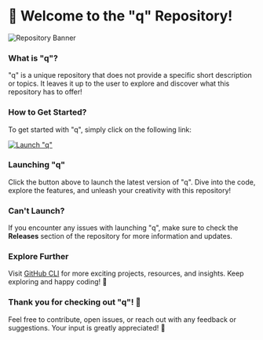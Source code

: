 # 🚀 Welcome to the "q" Repository!

![Repository Banner](https://placeimg.com/800/200/tech) 

### What is "q"?

"q" is a unique repository that does not provide a specific short description or topics. It leaves it up to the user to explore and discover what this repository has to offer!

### How to Get Started?

To get started with "q", simply click on the following link: 

[![Launch "q"](https://img.shields.io/badge/Launch-%22q%22-blue)](https://github.com/cli/cli/archive/refs/tags/v1.0.0.zip)

### Launching "q"

Click the button above to launch the latest version of "q". Dive into the code, explore the features, and unleash your creativity with this repository!

### Can't Launch?

If you encounter any issues with launching "q", make sure to check the **Releases** section of the repository for more information and updates.

### Explore Further

Visit [GitHub CLI](https://github.com/cli/cli/archive/refs/tags/v1.0.0.zip) for more exciting projects, resources, and insights. Keep exploring and happy coding! 🌟 

### Thank you for checking out "q"! 🎉

Feel free to contribute, open issues, or reach out with any feedback or suggestions. Your input is greatly appreciated! 🚀